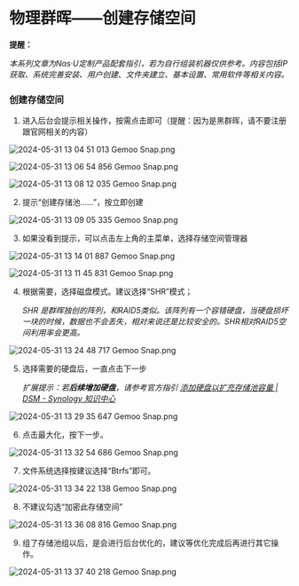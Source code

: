 # 物理群晖——创建存储空间

**提醒：**

*本系列文章为Nas·U定制产品配套指引，若为自行组装机器仅供参考。内容包括IP获取、系统完善安装、用户创建、文件夹建立、基本设置、常用软件等相关内容。*

### 创建存储空间

1. 进入后台会提示相关操作，按需点击即可（提醒：因为是黑群晖，请不要注册跟官网相关的内容）

![2024-05-31 13 04 51 013  Gemoo Snap.png](https://nas-u.top/usr/uploads/2024/05/3938350344.png)

![2024-05-31 13 06 54 856  Gemoo Snap.png](https://nas-u.top/usr/uploads/2024/05/2672888780.png)

![2024-05-31 13 08 12 035  Gemoo Snap.png](https://nas-u.top/usr/uploads/2024/05/1002399628.png)

2. 提示“创建存储池……”，按立即创建

![2024-05-31 13 09 05 335  Gemoo Snap.png](https://nas-u.top/usr/uploads/2024/05/140905165.png)

3. 如果没看到提示，可以点击左上角的主菜单，选择存储空间管理器

![2024-05-31 13 14 01 887  Gemoo Snap.png](https://nas-u.top/usr/uploads/2024/05/1959028291.png)

![2024-05-31 13 11 45 831  Gemoo Snap.png](https://nas-u.top/usr/uploads/2024/05/1569614786.png)

4. 根据需要，选择磁盘模式。建议选择“SHR”模式；

   *SHR 是群晖独创的阵列，和RAID5类似。该阵列有一个容错硬盘，当硬盘损坏一块的时候，数据也不会丢失，相对来说还是比较安全的。SHR相对RAID5空间利用率会更高。*

![2024-05-31 13 24 48 717  Gemoo Snap.png](https://nas-u.top/usr/uploads/2024/05/3775984703.png)

5. 选择需要的硬盘后，一直点击下一步

   *扩展提示：若**后续增加硬盘**，请参考官方指引*
   [*添加硬盘以扩充存储池容量 | DSM - Synology 知识中心*](https://kb.synology.cn/zh-cn/DSM/help/DSM/StorageManager/storage_pool_expand_add_disk?version=7)

![2024-05-31 13 29 35 647  Gemoo Snap.png](https://nas-u.top/usr/uploads/2024/05/3003423187.png)

6. 点击最大化，按下一步。

![2024-05-31 13 32 54 686  Gemoo Snap.png](https://nas-u.top/usr/uploads/2024/05/821998583.png)

7. 文件系统选择按建议选择“Btrfs”即可。

![2024-05-31 13 34 22 138  Gemoo Snap.png](https://nas-u.top/usr/uploads/2024/05/3648735376.png)

8. 不建议勾选“加密此存储空间”

![2024-05-31 13 36 08 816  Gemoo Snap.png](https://nas-u.top/usr/uploads/2024/05/1567286438.png)

9. 组了存储池组以后，是会进行后台优化的，建议等优化完成后再进行其它操作。

![2024-05-31 13 37 40 218  Gemoo Snap.png](https://nas-u.top/usr/uploads/2024/05/4218395400.png)

